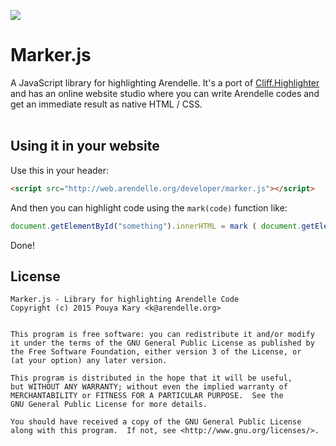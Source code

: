 ![](http://kary.us/GitHubWideImages/Arendelle/marker-js/Screen%20Shot%202015-02-15%20at%2012.43.52%20AM.png)<br>

# Marker.js

A JavaScript library for highlighting Arendelle. It's a port of [Cliff.Highlighter](https://github.com/arendelle/marker) and has an online website studio where you can write Arendelle codes and get an immediate result as native HTML / CSS.<br><br>

## Using it in your website
Use this in your header:

```HTML
<script src="http://web.arendelle.org/developer/marker.js"></script>
```

And then you can highlight code using the `mark(code)` function like:

```JavaScript
document.getElementById("something").innerHTML = mark ( document.getElementById("something").innerHTML )
```

Done!

## License

```
Marker.js - Library for highlighting Arendelle Code
Copyright (c) 2015 Pouya Kary <k@arendelle.org>


This program is free software: you can redistribute it and/or modify
it under the terms of the GNU General Public License as published by
the Free Software Foundation, either version 3 of the License, or
(at your option) any later version.

This program is distributed in the hope that it will be useful,
but WITHOUT ANY WARRANTY; without even the implied warranty of
MERCHANTABILITY or FITNESS FOR A PARTICULAR PURPOSE.  See the
GNU General Public License for more details.

You should have received a copy of the GNU General Public License
along with this program.  If not, see <http://www.gnu.org/licenses/>.
```

